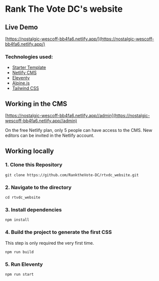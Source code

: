 # Rank The Vote DC's website

## Live Demo

[https://nostalgic-wescoff-bb4fa6.netlify.app/](https://nostalgic-wescoff-bb4fa6.netlify.app/)

### Technologies used:

- [Starter Template](https://blog.surjithctly.in/neat-stack-create-a-static-website-with-netlify-cms-eleventy-alpinejs-and-tailwindcss)
- [Netlify CMS](https://www.netlifycms.org/)
- [Eleventy](https://www.11ty.dev/)
- [Alpine.js](https://github.com/alpinejs/alpine)
- [Tailwind CSS](https://tailwindcss.com/)

## Working in the CMS

[https://nostalgic-wescoff-bb4fa6.netlify.app//admin](https://nostalgic-wescoff-bb4fa6.netlify.app//admin)

On the free Netlify plan, only 5 people can have access to the CMS. New editors can be invited in the Netlify account.

## Working locally

### 1\. Clone this Repository

```
git clone https://github.com/RanktheVote-DC/rtvdc_website.git
```

### 2\. Navigate to the directory

```
cd rtvdc_website
```

### 3\. Install dependencies

```
npm install
```

### 4\. Build the project to generate the first CSS

This step is only required the very first time.

```
npm run build
```

### 5\. Run Eleventy

```
npm run start
```